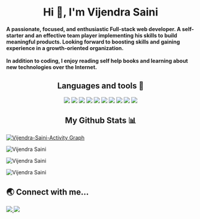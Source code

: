 <h1 align="center">Hi 👋, I'm Vijendra Saini</h1>

<h4 align="left">
A passionate, focused, and enthusiastic Full-stack web developer. A self-starter and an effective team player implementing his skills to build meaningful products. Looking forward to boosting skills and gaining experience in a growth-oriented organization.
<br/>
<br>
In addition to coding, I enjoy reading self help books and learning about new technologies over the Internet.
</h3>

<h2 align="center">Languages and tools 🧰</h2>

<div align="center">
  <img src="https://img.shields.io/badge/Git-F05032?style=for-the-badge&logo=git&logoColor=white" />
  <img src="https://img.shields.io/badge/HTML5-E34F26?style=for-the-badge&logo=html5&logoColor=white" />
  <img src="https://img.shields.io/badge/CSS3-1572B6?style=for-the-badge&logo=css3&logoColor=white" />
  <img src="https://img.shields.io/badge/JavaScript-323330?style=for-the-badge&logo=javascript&logoColor=F7DF1E" />
  <img src="https://img.shields.io/badge/Node.js-339933?style=for-the-badge&logo=nodedotjs&logoColor=white" />
  <img src="https://img.shields.io/badge/Express.js-000000?style=for-the-badge&logo=express&logoColor=white" />
  <img src="https://img.shields.io/badge/MongoDB-4EA94B?style=for-the-badge&logo=mongodb&logoColor=white" />
  <img src="https://img.shields.io/badge/redis-%23DD0031.svg?&style=for-the-badge&logo=redis&logoColor=white" />
  <img src="https://img.shields.io/badge/React-20232A?style=for-the-badge&logo=react&logoColor=61DAFB" />
  <img src="https://img.shields.io/badge/Redux-593D88?style=for-the-badge&logo=redux&logoColor=white" />
</div>

<h2 align="center">My Github Stats 📊</h2>
<a href="https://github.com/vijendrasaini/github-readme-activity-graph"><img alt="Vijendra-Saini-Activity Graph" src="https://activity-graph.herokuapp.com/graph?username=vijendrasaini&bg_color=0D1117&color=e8f4fd&line=f98c03&point=FFFFFF&hide_border=true" /></a>
<p><img align="center" src="https://github-readme-stats.vercel.app/api/top-langs?username=vijendrasaini&show_icons=true&locale=en&layout=compact&theme=dark&ring=FFB19A&hide_border=true&currStreakNum=F6A085&fire=F6A085&currStreakLabel=F6A085" alt="Vijendra Saini" /></p>

<p><img align="center" src="https://github-readme-stats.vercel.app/api?username=vijendrasaini&show_icons=true&locale=en&theme=dark&ring=FFB19A&hide_border=true&currStreakNum=F6A085&fire=F6A085&currStreakLabel=F6A085" alt="Vijendra Saini" /></p>

<p><img align="center" src="https://github-readme-streak-stats.herokuapp.com/?user=vijendrasaini&theme=dark&ring=FFB19A&hide_border=true&currStreakNum=F6A085&fire=F6A085&currStreakLabel=F6A085" alt="Vijendra Saini" /></p>

## :earth_asia: Connect with me...

<p>
  <a href="https://www.linkedin.com/in/ervijendrasaini/">
    <img
      src="https://img.shields.io/badge/-LINKEDIN-0077B5?style=for-the-badge&logo=linkedin&logoColor=white"
    />
  </a>
  <a href="mailto:vijendrasaini0101@gmail.com">
    <img
      src="https://img.shields.io/badge/-GMAIL-D14836?style=for-the-badge&logo=gmail&logoColor=white"
    />
  </a>
</p>